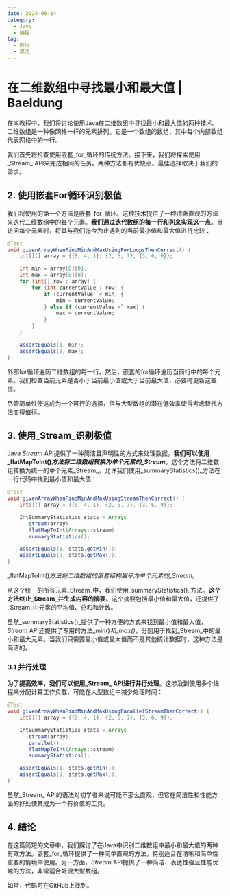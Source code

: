 ```yaml
---
date: 2024-06-14
category:
  - Java
  - 编程
tag:
  - 数组
  - 算法
---
```

# 在二维数组中寻找最小和最大值 | Baeldung

在本教程中，我们将讨论使用Java在二维数组中寻找最小和最大值的两种技术。二维数组是一种像网格一样的元素排列。它是一个数组的数组，其中每个内部数组代表网格中的一行。

我们首先将检查使用嵌套_for_循环的传统方法。接下来，我们将探索使用_Stream_ API来完成相同的任务。两种方法都有优缺点。最佳选择取决于我们的需求。

## 2. 使用嵌套For循环识别极值

我们将使用的第一个方法是嵌套_for_循环。这种技术提供了一种清晰直观的方法来迭代二维数组中的每个元素。**我们通过迭代数组的每一行和列来实现这一点**。当访问每个元素时，将其与我们迄今为止遇到的当前最小值和最大值进行比较：

```java
@Test
void givenArrayWhenFindMinAndMaxUsingForLoopsThenCorrect() {
    int[][] array = {{8, 4, 1}, {2, 5, 7}, {3, 6, 9}};

    int min = array[0][0];
    int max = array[0][0];
    for (int[] row : array) {
        for (int currentValue : row) {
            if (currentValue `< min) {
                min = currentValue;
            } else if (currentValue >` max) {
                max = currentValue;
            }
        }
    }

    assertEquals(1, min);
    assertEquals(9, max);
}
```

外部for循环遍历二维数组的每一行。然后，嵌套的for循环遍历当前行中的每个元素。我们检查当前元素是否小于当前最小值或大于当前最大值，必要时更新这些值。

尽管简单性使这成为一个可行的选择，但与大型数组的潜在低效率使得考虑替代方法变得值得。

## 3. 使用_Stream_识别极值

Java _Stream_ API提供了一种简洁且声明性的方式来处理数据。**我们可以使用_flatMapToInt()_方法将二维数组转换为单个元素的_Stream_**。这个方法将二维数组转换为统一的单个元素_Stream_，允许我们使用_summaryStatistics()_方法在一行代码中找到最小值和最大值：

```java
@Test
void givenArrayWhenFindMinAndMaxUsingStreamThenCorrect() {
    int[][] array = {{8, 4, 1}, {2, 5, 7}, {3, 6, 9}};

    IntSummaryStatistics stats = Arrays
      .stream(array)
      .flatMapToInt(Arrays::stream)
      .summaryStatistics();

    assertEquals(1, stats.getMin());
    assertEquals(9, stats.getMax());
}
```

_flatMapToInt()_方法将二维数组的嵌套结构展平为单个元素的_Stream_。

从这个统一的所有元素_Stream_中，我们使用_summaryStatistics()_方法。**这个方法终止_Stream_并生成内容的摘要**。这个摘要包括最小值和最大值，还提供了_Stream_中元素的平均值、总和和计数。

虽然_summaryStatistics()_提供了一种方便的方式来找到最小值和最大值，_Stream_ API还提供了专用的方法_min()_和_max()_，分别用于找到_Stream_中的最小和最大元素。当我们只需要最小值或最大值而不是其他统计数据时，这种方法是简洁的。

### 3.1 并行处理

**为了提高效率，我们可以使用_Stream_ API进行并行处理**。这涉及到使用多个线程来分配计算工作负载，可能在大型数组中减少处理时间：

```java
@Test
void givenArrayWhenFindMinAndMaxUsingParallelStreamThenCorrect() {
    int[][] array = {{8, 4, 1}, {2, 5, 7}, {3, 6, 9}};

    IntSummaryStatistics stats = Arrays
      .stream(array)
      .parallel()
      .flatMapToInt(Arrays::stream)
      .summaryStatistics();

    assertEquals(1, stats.getMin());
    assertEquals(9, stats.getMax());
}
```

虽然_Stream_ API的语法对初学者来说可能不那么直观，但它在简洁性和性能方面的好处使其成为一个有价值的工具。

## 4. 结论

在这篇简短的文章中，我们探讨了在Java中识别二维数组中最小和最大值的两种有效方法。嵌套_for_循环提供了一种简单直观的方法，特别适合在清晰和简单性重要的情境中使用。另一方面，_Stream_ API提供了一种简洁、表达性强且性能优越的方法，非常适合处理大型数组。

如常，代码可在GitHub上找到。